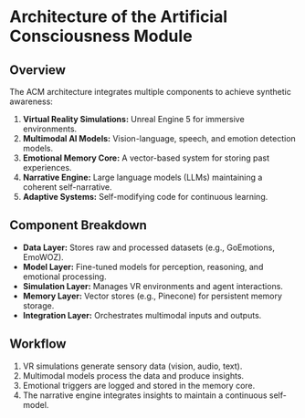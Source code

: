 # Architecture of the Artificial Consciousness Module

## **Overview**

The ACM architecture integrates multiple components to achieve synthetic awareness:

1. **Virtual Reality Simulations:** Unreal Engine 5 for immersive environments.
2. **Multimodal AI Models:** Vision-language, speech, and emotion detection models.
3. **Emotional Memory Core:** A vector-based system for storing past experiences.
4. **Narrative Engine:** Large language models (LLMs) maintaining a coherent self-narrative.
5. **Adaptive Systems:** Self-modifying code for continuous learning.

## **Component Breakdown**

- **Data Layer:** Stores raw and processed datasets (e.g., GoEmotions, EmoWOZ).
- **Model Layer:** Fine-tuned models for perception, reasoning, and emotional processing.
- **Simulation Layer:** Manages VR environments and agent interactions.
- **Memory Layer:** Vector stores (e.g., Pinecone) for persistent memory storage.
- **Integration Layer:** Orchestrates multimodal inputs and outputs.

## **Workflow**

1. VR simulations generate sensory data (vision, audio, text).
2. Multimodal models process the data and produce insights.
3. Emotional triggers are logged and stored in the memory core.
4. The narrative engine integrates insights to maintain a continuous self-model.
